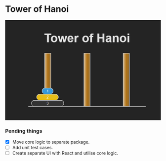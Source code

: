 # Tower of Hanoi

![tower-of-hanoi.png](assets/tower-of-hanoi.png)

### Pending things

- [x] Move core logic to separate package.
- [ ] Add unit test cases.
- [ ] Create separate UI with React and utilise core logic.
